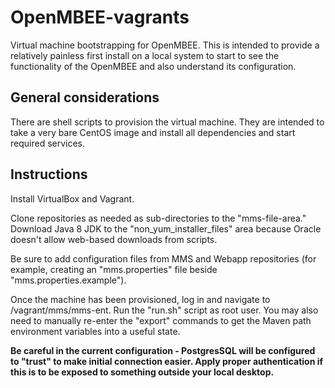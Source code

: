 # OpenMBEE-vagrants
Virtual machine bootstrapping for OpenMBEE. This is intended to provide a relatively painless first install on a local system to start to see the functionality of the OpenMBEE and also understand its configuration.

## General considerations

There are shell scripts to provision the virtual machine. They are intended to take a very bare CentOS image and install all dependencies and start required services.

## Instructions

Install VirtualBox and Vagrant.

Clone repositories as needed as sub-directories to the "mms-file-area." Download Java 8 JDK to the "non_yum_installer_files" area because Oracle doesn't allow web-based downloads from scripts.

Be sure to add configuration files from MMS and Webapp repositories (for example, creating an "mms.properties" file beside "mms.properties.example").

Once the machine has been provisioned, log in and navigate to /vagrant/mms/mms-ent. Run the "run.sh" script as root user. You may also need to manually re-enter the "export" commands to get the Maven path environment variables into a useful state.

**Be careful in the current configuration - PostgresSQL will be configured to "trust" to make initial connection easier. Apply proper authentication if this is to be exposed to something outside your local desktop.**